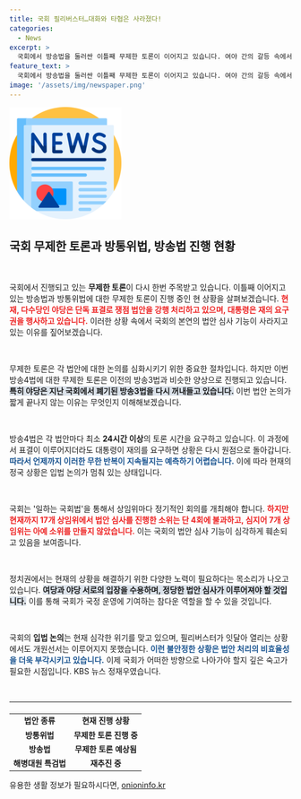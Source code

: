 ```yaml
---
title: 국회 필리버스터…대화와 타협은 사라졌다!
categories:
  - News
excerpt: >
  국회에서 방송법을 둘러싼 이틀째 무제한 토론이 이어지고 있습니다. 여야 간의 갈등 속에서 입법 기능이 마비된 상황, 과연 어떤 결말을迎이게 될까요?
feature_text: >
  국회에서 방송법을 둘러싼 이틀째 무제한 토론이 이어지고 있습니다. 여야 간의 갈등 속에서 입법 기능이 마비된 상황, 과연 어떤 결말을迎이게 될까요?
image: '/assets/img/newspaper.png'
---
```


<p><img src="/assets/img/newspaper.png" alt="kimp 속보" /></p>

<h2 data-ke-size="size26">국회 무제한 토론과 방통위법, 방송법 진행 현황</h2>

<p data-ke-size="size16">&nbsp;</p>

<p>국회에서 진행되고 있는 <b>무제한 토론</b>이 다시 한번 주목받고 있습니다. 이틀째 이어지고 있는 방송법과 방통위법에 대한 무제한 토론이 진행 중인 현 상황을 살펴보겠습니다. <b><span style="color: #ee2323;">현재, 다수당인 야당은 단독 표결로 쟁점 법안을 강행 처리하고 있으며, 대통령은 재의 요구권을 행사하고 있습니다.</span></b> 이러한 상황 속에서 국회의 본연의 법안 심사 기능이 사라지고 있는 이유를 짚어보겠습니다.</p>

<p data-ke-size="size16">&nbsp;</p>

<p>무제한 토론은 각 법안에 대한 논의를 심화시키기 위한 중요한 절차입니다. 하지만 이번 방송4법에 대한 무제한 토론은 이전의 방송3법과 비슷한 양상으로 진행되고 있습니다. <b><span style="background-color: #21538527;">특히 야당은 지난 국회에서 폐기된 방송3법을 다시 꺼내들고 있습니다.</span></b> 이번 법안 논의가 짧게 끝나지 않는 이유는 무엇인지 이해해보겠습니다.</p>

<p data-ke-size="size16">&nbsp;</p>

<p>방송4법은 각 법안마다 최소 <b>24시간 이상</b>의 토론 시간을 요구하고 있습니다. 이 과정에서 표결이 이루어지더라도 대통령이 재의를 요구하면 상황은 다시 원점으로 돌아갑니다. <b><span style="color: #1a5490;">따라서 언제까지 이러한 무한 반복이 지속될지는 예측하기 어렵습니다.</span></b> 이에 따라 현재의 정국 상황은 입법 논의가 멈춰 있는 상태입니다.</p>

<p data-ke-size="size16">&nbsp;</p>

<p>국회는 '일하는 국회법'을 통해서 상임위마다 정기적인 회의를 개최해야 합니다. <b><span style="color: #ee2323;">하지만 현재까지 17개 상임위에서 법안 심사를 진행한 소위는 단 4회에 불과하고, 심지어 7개 상임위는 아예 소위를 만들지 않았습니다.</span></b> 이는 국회의 법안 심사 기능이 심각하게 훼손되고 있음을 보여줍니다.</p>

<p data-ke-size="size16">&nbsp;</p>

<p>정치권에서는 현재의 상황을 해결하기 위한 다양한 노력이 필요하다는 목소리가 나오고 있습니다. <b><span style="background-color: #21538527;">여당과 야당 서로의 입장을 수용하며, 정당한 법안 심사가 이루어져야 할 것입니다.</span></b> 이를 통해 국회가 국정 운영에 기여하는 참다운 역할을 할 수 있을 것입니다.</p>

<p data-ke-size="size16">&nbsp;</p>

<p>국회의 <b>입법 논의</b>는 현재 심각한 위기를 맞고 있으며, 필리버스터가 잇달아 열리는 상황에서도 개원선서는 이루어지지 못했습니다. <b><span style="color: #1a5490;">이런 불안정한 상황은 법안 처리의 비효율성을 더욱 부각시키고 있습니다.</span></b> 이제 국회가 어떠한 방향으로 나아가야 할지 깊은 숙고가 필요한 시점입니다. KBS 뉴스 정재우였습니다. </p>

<p data-ke-size="size16">&nbsp;</p>

<hr />

<table style="width: 100%; margin-top: 20px;">
  <tr>
    <td style="text-align: center; height: 17px;"><b>법안 종류</b></td>
    <td style="text-align: center; height: 17px;"><b>현재 진행 상황</b></td>
  </tr>
  <tr>
    <td style="text-align: center; height: 17px;"><b>방통위법</b></td>
    <td style="text-align: center; height: 17px;"><b>무제한 토론 진행 중</b></td>
  </tr>
  <tr>
    <td style="text-align: center; height: 17px;"><b>방송법</b></td>
    <td style="text-align: center; height: 17px;"><b>무제한 토론 예상됨</b></td>
  </tr>
  <tr>
    <td style="text-align: center; height: 17px;"><b>해병대원 특검법</b></td>
    <td style="text-align: center; height: 17px;"><b>재추진 중</b></td>
  </tr>
</table>
유용한 생활 정보가 필요하시다면, <a href="https://onioninfo.kr" rel="dofollow">onioninfo.kr</a>


